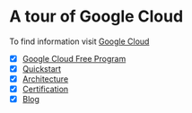 # A tour of Google Cloud

To find information visit [Google Cloud](https://cloud.google.com/)

- [x] [Google Cloud Free Program](https://cloud.google.com/free/docs/gcp-free-tier)
- [x] [Quickstart](https://cloud.google.com/gcp/getting-started)
- [x] [Architecture](https://cloud.google.com/architecture)
- [x] [Certification](https://cloud.google.com/certification)
- [x] [Blog](https://cloud.google.com/blog/)
